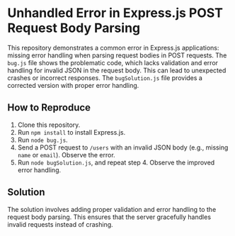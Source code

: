 # Unhandled Error in Express.js POST Request Body Parsing

This repository demonstrates a common error in Express.js applications: missing error handling when parsing request bodies in POST requests.  The `bug.js` file shows the problematic code, which lacks validation and error handling for invalid JSON in the request body.  This can lead to unexpected crashes or incorrect responses. The `bugSolution.js` file provides a corrected version with proper error handling.

## How to Reproduce

1. Clone this repository.
2. Run `npm install` to install Express.js.
3. Run `node bug.js`.
4. Send a POST request to `/users` with an invalid JSON body (e.g., missing `name` or `email`). Observe the error. 
5. Run `node bugSolution.js`, and repeat step 4. Observe the improved error handling.

## Solution

The solution involves adding proper validation and error handling to the request body parsing.  This ensures that the server gracefully handles invalid requests instead of crashing.